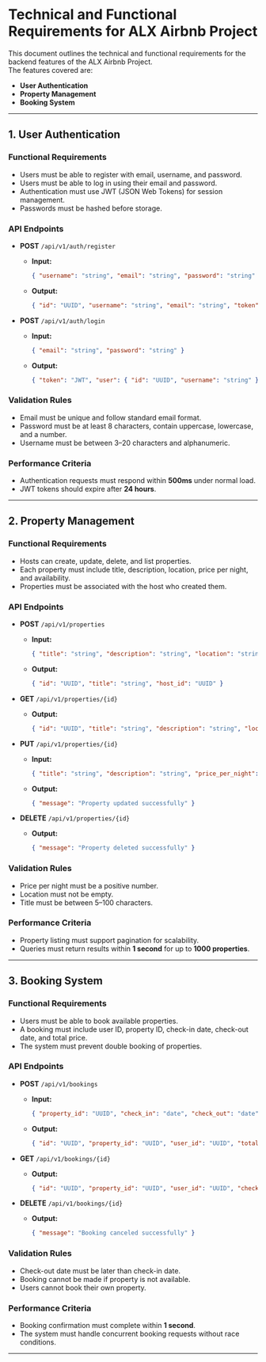 # Technical and Functional Requirements for ALX Airbnb Project

This document outlines the technical and functional requirements for the backend features of the ALX Airbnb Project.  
The features covered are:

- **User Authentication**  
- **Property Management**  
- **Booking System**

---

## 1. User Authentication

### Functional Requirements
- Users must be able to register with email, username, and password.  
- Users must be able to log in using their email and password.  
- Authentication must use JWT (JSON Web Tokens) for session management.  
- Passwords must be hashed before storage.  

### API Endpoints
- **POST** `/api/v1/auth/register`  
  - **Input:**  
    ```json
    { "username": "string", "email": "string", "password": "string" }
    ```
  - **Output:**  
    ```json
    { "id": "UUID", "username": "string", "email": "string", "token": "JWT" }
    ```

- **POST** `/api/v1/auth/login`  
  - **Input:**  
    ```json
    { "email": "string", "password": "string" }
    ```
  - **Output:**  
    ```json
    { "token": "JWT", "user": { "id": "UUID", "username": "string" } }
    ```

### Validation Rules
- Email must be unique and follow standard email format.  
- Password must be at least 8 characters, contain uppercase, lowercase, and a number.  
- Username must be between 3–20 characters and alphanumeric.  

### Performance Criteria
- Authentication requests must respond within **500ms** under normal load.  
- JWT tokens should expire after **24 hours**.  

---

## 2. Property Management

### Functional Requirements
- Hosts can create, update, delete, and list properties.  
- Each property must include title, description, location, price per night, and availability.  
- Properties must be associated with the host who created them.  

### API Endpoints
- **POST** `/api/v1/properties`  
  - **Input:**  
    ```json
    { "title": "string", "description": "string", "location": "string", "price_per_night": "float", "availability": "boolean" }
    ```
  - **Output:**  
    ```json
    { "id": "UUID", "title": "string", "host_id": "UUID" }
    ```

- **GET** `/api/v1/properties/{id}`  
  - **Output:**  
    ```json
    { "id": "UUID", "title": "string", "description": "string", "location": "string", "price_per_night": "float", "availability": "boolean" }
    ```

- **PUT** `/api/v1/properties/{id}`  
  - **Input:**  
    ```json
    { "title": "string", "description": "string", "price_per_night": "float", "availability": "boolean" }
    ```
  - **Output:**  
    ```json
    { "message": "Property updated successfully" }
    ```

- **DELETE** `/api/v1/properties/{id}`  
  - **Output:**  
    ```json
    { "message": "Property deleted successfully" }
    ```

### Validation Rules
- Price per night must be a positive number.  
- Location must not be empty.  
- Title must be between 5–100 characters.  

### Performance Criteria
- Property listing must support pagination for scalability.  
- Queries must return results within **1 second** for up to **1000 properties**.  

---

## 3. Booking System

### Functional Requirements
- Users must be able to book available properties.  
- A booking must include user ID, property ID, check-in date, check-out date, and total price.  
- The system must prevent double booking of properties.  

### API Endpoints
- **POST** `/api/v1/bookings`  
  - **Input:**  
    ```json
    { "property_id": "UUID", "check_in": "date", "check_out": "date" }
    ```
  - **Output:**  
    ```json
    { "id": "UUID", "property_id": "UUID", "user_id": "UUID", "total_price": "float" }
    ```

- **GET** `/api/v1/bookings/{id}`  
  - **Output:**  
    ```json
    { "id": "UUID", "property_id": "UUID", "user_id": "UUID", "check_in": "date", "check_out": "date", "total_price": "float" }
    ```

- **DELETE** `/api/v1/bookings/{id}`  
  - **Output:**  
    ```json
    { "message": "Booking canceled successfully" }
    ```

### Validation Rules
- Check-out date must be later than check-in date.  
- Booking cannot be made if property is not available.  
- Users cannot book their own property.  

### Performance Criteria
- Booking confirmation must complete within **1 second**.  
- The system must handle concurrent booking requests without race conditions.  

---
